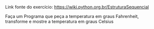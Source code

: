 Link fonte do exercício: https://wiki.python.org.br/EstruturaSequencial

Faça um Programa que peça a temperatura em graus Fahrenheit, transforme e mostre a temperatura em graus Celsius
